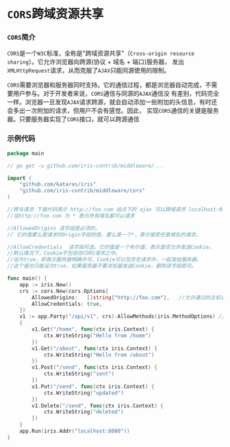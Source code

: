 # `CORS`跨域资源共享

### `CORS`简介

`CORS`是一个`W3C`标准，全称是"跨域资源共享"（`Cross-origin resource sharing`）。它允许浏览器向跨源(协议 + 域名 + 端口)服务器，
发出`XMLHttpRequest`请求，从而克服了`AJAX`只能同源使用的限制。

`CORS`需要浏览器和服务器同时支持。它的通信过程，都是浏览器自动完成，不需要用户参与。对于开发者来说，`CORS`通信与同源的`AJAX`通信没
有差别，代码完全一样。浏览器一旦发现`AJAX`请求跨源，就会自动添加一些附加的头信息，有时还会多出一次附加的请求，但用户不会有感觉。因此，
实现`CORS`通信的关键是服务器。只要服务器实现了`CORS`接口，就可以跨源通信

### 示例代码

```go
package main

// go get -u github.com/iris-contrib/middleware/...

import (
	"github.com/kataras/iris"
	"github.com/iris-contrib/middleware/cors"
)

//跨与请求 下面代码表示 http://foo.com 站点下的 ajax 可以跨域请求 localhost:8080 接口
//当http://foo.com 为 * 表示所有域名都可以请求

//AllowedOrigins 该字段是必须的。
// 它的值要么是请求时Origin字段的值，要么是一个*，表示接受任意域名的请求。

//AllowCredentials  该字段可选。它的值是一个布尔值，表示是否允许发送Cookie。
//默认情况下，Cookie不包括在CORS请求之中。
//设为true，即表示服务器明确许可，Cookie可以包含在请求中，一起发给服务器。
//这个值也只能设为true，如果服务器不要浏览器发送Cookie，删除该字段即可。

func main() {
	app := iris.New()
	crs := cors.New(cors.Options{
		AllowedOrigins:   []string{"http://foo.com"},   //允许通过的主机名称
		AllowCredentials: true,
	})
	v1 := app.Party("/api/v1", crs).AllowMethods(iris.MethodOptions) // <- 对于预检很重要。
	{
		v1.Get("/home", func(ctx iris.Context) {
			ctx.WriteString("Hello from /home")
		})
		v1.Get("/about", func(ctx iris.Context) {
			ctx.WriteString("Hello from /about")
		})
		v1.Post("/send", func(ctx iris.Context) {
			ctx.WriteString("sent")
		})
		v1.Put("/send", func(ctx iris.Context) {
			ctx.WriteString("updated")
		})
		v1.Delete("/send", func(ctx iris.Context) {
			ctx.WriteString("deleted")
		})
	}
	app.Run(iris.Addr("localhost:8080"))
}
````